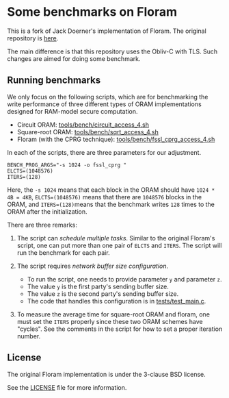 # Some benchmarks on Floram

This is a fork of Jack Doerner's implementation of Floram. The original repository is [here](https://gitlab.com/neucrypt/floram).

The main difference is that this repository uses the Obliv-C with TLS. Such changes are aimed for doing some benchmark.

## Running benchmarks

We only focus on the following scripts, which are for benchmarking the write performance of three different types of ORAM implementations designed for RAM-model secure computation.

- Circuit ORAM: [tools/bench/circuit_access_4.sh](tools/bench/circuit_access_4.sh)
- Square-root ORAM: [tools/bench/sqrt_access_4.sh](tools/bench/sqrt_access_4.sh)
- Floram (with the CPRG technique): [tools/bench/fssl_cprg_access_4.sh](tools/bench/fssl_cprg_access_4.sh) 

In each of the scripts, there are three parameters for our adjustment.
```
BENCH_PROG_ARGS="-s 1024 -o fssl_cprg "
ELCTS=(1048576)
ITERS=(128)
```

Here, the `-s 1024` means that each block in the ORAM should have `1024 * 4B = 4KB`, `ELCTS=(1048576)` means that there are `1048576` blocks in the ORAM, and `ITERS=(128)`means that the benchmark writes `128` times to the ORAM after the initialization.

There are three remarks:

1. The script can *schedule multiple tasks*. Similar to the original Floram's script, one can put more than one pair of `ELCTS` and `ITERS`. The script will run the benchmark for each pair.

2. The script requires *network buffer size configuration*.
    - To run the script, one needs to provide parameter `y` and parameter `z`.
    - The value `y` is the first party's sending buffer size.
    - The value `z` is the second party's sending buffer size.
    - The code that handles this configuration is in [tests/test_main.c](tests/test_main.c).
    
3. To measure the average time for square-root ORAM and floram, one must set the `ITERS` properly since these two ORAM schemes have "cycles". See the comments in the script for how to set a proper iteration number.

## License
The original Floram implementation is under the 3-clause BSD license.

See the [LICENSE](LICENSE) file for more information.
